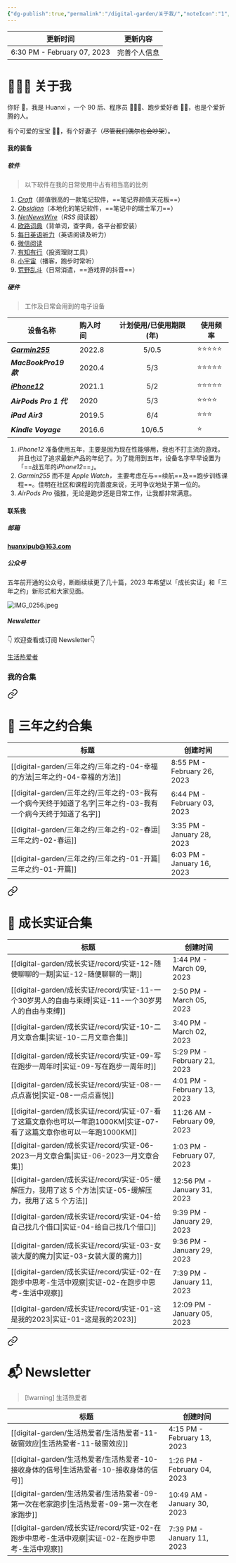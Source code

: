 ```yaml
---
{"dg-publish":true,"permalink":"/digital-garden/关于我/","noteIcon":"1","created":"","updated":""}
---
```



| 更新时间                        | 更新内容   |
| --------------------------- | ------ |
| 6:30 PM - February 07, 2023 | 完善个人信息 |


# 👨🏻‍💻 关于我

你好 👏，我是 Huanxi ，一个 90 后、程序员 👨🏻‍💻、跑步爱好者 🏃🏻，也是个爱折腾的人。

有个可爱的宝宝 👧🏻，有个好妻子（~~尽管我们偶尔也会吵架~~）。

#### 我的装备

##### 软件

> 以下软件在我的日常使用中占有相当高的比例

1. [_Craft_](https://www.craft.do/)（颜值很高的一款笔记软件，==笔记界颜值天花板==）
2. [_Obsidian_](https://obsidian.md/)（本地化的笔记软件，==笔记中的瑞士军刀==）
3. [_NetNewsWire_](https://netnewswire.com/)（_RSS_ 阅读器）
4. [欧路词典](https://www.eudic.net/v4/en/app/eudic)（背单词，查字典，各平台都安装）
5. [每日英语听力](https://www.eudic.net/v4/en/app/ting)（英语阅读及听力）
6. [微信阅读](https://weread.qq.com/)
7. [有知有行](https://apps.apple.com/cn/app/id1513319754/)（投资理财工具）
8. [小宇宙](https://apps.apple.com/cn/app/id1488894313)（播客，跑步时常听）
9. [荒野乱斗](https://apps.apple.com/cn/app/id1504236603?mt=8)（日常消遣，==游戏界的抖音==）

##### 硬件

> 工作及日常会用到的电子设备

| **设备名称**                                                                                    | **购入时间** | **计划使用/已使用期限(年)** | **使用频率**    |
| ----------------------------------------------------------------------------------------------- |:----| :-------------------------: | --------------- |
| [**_Garmin255_**](https://www.garmin.com.cn/products/wearables/forerunner-255-slate-grey/)      | 2022.8       |            5/0.5            | ⭐️⭐️⭐️⭐️⭐️ |
| **_MacBookPro19 款_**                                                                           | 2020.4       |             5/3             | ⭐️⭐️⭐️⭐️⭐️ |
| [**_iPhone12_**](https://www.apple.com.cn/shop/buy-iphone/iphone-12?cid=aos-cn-seo-baiduplagen) | 2021.1       |             5/2             | ⭐️⭐️⭐️⭐️⭐️ |
| **_AirPods Pro 1 代_**                                                                          | 2020         |             5/3             | ⭐️⭐️⭐️⭐️    |
| **_iPad Air3_**                                                                                 | 2019.5       |             6/4             | ⭐️⭐️⭐️       |
| **_Kindle Voyage_**                                                                             | 2016.6       |           10/6.5            | ⭐️             |

1. _iPhone12_ 准备使用五年，主要是因为现在性能够用，我也不打主流的游戏，并且也过了追求最新产品的年纪了。为了能用到五年，设备名字早早设置为「==战五年的*iPhone12*==」。
2. _Garmin255_ 而不是 _Apple Watch，_ 主要考虑在与==续航==及==跑步训练课程==。佳明在社区和课程的完善度来说，无可争议地处于第一位的。
3. _AirPods Pro_ 强推，无论是跑步还是日常工作，让我都非常满意。

#### 联系我

##### 邮箱

**huanxipub@163.com**

##### 公众号

五年前开通的公众号，断断续续更了几十篇，2023 年希望以「成长实证」和「三年之约」新形式和大家见面。

![IMG_0256.jpeg](https://res.craft.do/user/full/4afee562-291a-4dc6-1502-68dab5a3f1d0/90AD5B2E-A1AA-441D-9D0B-AE3EB767F58B_2/Qxr6ow5RiM9y7bPOgsYK7pBIf697aMSiqAxQxolI7k0z/IMG_0256.jpeg)

##### Newsletter

👇 欢迎查看或订阅 Newsletter👇

[生活热爱者](https://kebafa.zhubai.love/)

### 我的合集


<div class="transclusion internal-embed is-loaded"><a class="markdown-embed-link" href="/digital-garden///#" aria-label="Open link"><svg xmlns="http://www.w3.org/2000/svg" width="24" height="24" viewBox="0 0 24 24" fill="none" stroke="currentColor" stroke-width="2" stroke-linecap="round" stroke-linejoin="round" class="svg-icon lucide-link"><path d="M10 13a5 5 0 0 0 7.54.54l3-3a5 5 0 0 0-7.07-7.07l-1.72 1.71"></path><path d="M14 11a5 5 0 0 0-7.54-.54l-3 3a5 5 0 0 0 7.07 7.07l1.71-1.71"></path></svg></a><div class="markdown-embed">



# 📑 三年之约合集

| 标题                                                                        | 创建时间                        |
| ------------------------------------------------------------------------- | --------------------------- |
| [[digital-garden/三年之约/三年之约-04-幸福的方法\|三年之约-04-幸福的方法]]                   | 8:55 PM - February 26, 2023 |
| [[digital-garden/三年之约/三年之约-03-我有一个病今天终于知道了名字\|三年之约-03-我有一个病今天终于知道了名字]] | 6:44 PM - February 03, 2023 |
| [[digital-garden/三年之约/三年之约-02-春运\|三年之约-02-春运]]                         | 3:35 PM - January 28, 2023  |
| [[digital-garden/三年之约/三年之约-01-开篇\|三年之约-01-开篇]]                         | 6:03 PM - January 16, 2023  |



</div></div>



<div class="transclusion internal-embed is-loaded"><a class="markdown-embed-link" href="/digital-garden//record//#" aria-label="Open link"><svg xmlns="http://www.w3.org/2000/svg" width="24" height="24" viewBox="0 0 24 24" fill="none" stroke="currentColor" stroke-width="2" stroke-linecap="round" stroke-linejoin="round" class="svg-icon lucide-link"><path d="M10 13a5 5 0 0 0 7.54.54l3-3a5 5 0 0 0-7.07-7.07l-1.72 1.71"></path><path d="M14 11a5 5 0 0 0-7.54-.54l-3 3a5 5 0 0 0 7.07 7.07l1.71-1.71"></path></svg></a><div class="markdown-embed">



# 📑 成长实证合集

| 标题                                                                                     | 创建时间                         |
| -------------------------------------------------------------------------------------- | ---------------------------- |
| [[digital-garden/成长实证/record/实证-12-随便聊聊的一期\|实证-12-随便聊聊的一期]]                         | 1:44 PM - March 09, 2023     |
| [[digital-garden/成长实证/record/实证-11-一个30岁男人的自由与束缚\|实证-11-一个30岁男人的自由与束缚]]             | 2:50 PM - March 05, 2023     |
| [[digital-garden/成长实证/record/实证-10-二月文章合集\|实证-10-二月文章合集]]                           | 3:40 PM - March 02, 2023     |
| [[digital-garden/成长实证/record/实证-09-写在跑步一周年时\|实证-09-写在跑步一周年时]]                       | 5:29 PM - February 21, 2023  |
| [[digital-garden/成长实证/record/实证-08-一点点喜悦\|实证-08-一点点喜悦]]                             | 4:01 PM - February 13, 2023  |
| [[digital-garden/成长实证/record/实证-07-看了这篇文章你也可以一年跑1000KM\|实证-07-看了这篇文章你也可以一年跑1000KM]] | 11:26 AM - February 09, 2023 |
| [[digital-garden/成长实证/record/实证-06-2023一月文章合集\|实证-06-2023一月文章合集]]                   | 1:03 PM - February 07, 2023  |
| [[digital-garden/成长实证/record/实证-05-缓解压力，我用了这 5 个方法\|实证-05-缓解压力，我用了这 5 个方法]]         | 12:56 PM - January 31, 2023  |
| [[digital-garden/成长实证/record/实证-04-给自己找几个借口\|实证-04-给自己找几个借口]]                       | 9:39 PM - January 29, 2023   |
| [[digital-garden/成长实证/record/实证-03-女装大厦的魔力\|实证-03-女装大厦的魔力]]                         | 9:36 PM - January 29, 2023   |
| [[digital-garden/成长实证/record/实证-02-在跑步中思考-生活中观察\|实证-02-在跑步中思考-生活中观察]]               | 7:39 PM - January 11, 2023   |
| [[digital-garden/成长实证/record/实证-01-这是我的2023\|实证-01-这是我的2023]]                       | 12:09 PM - January 05, 2023  |



</div></div>



<div class="transclusion internal-embed is-loaded"><a class="markdown-embed-link" href="/digital-garden//my-newsletter/#newsletter" aria-label="Open link"><svg xmlns="http://www.w3.org/2000/svg" width="24" height="24" viewBox="0 0 24 24" fill="none" stroke="currentColor" stroke-width="2" stroke-linecap="round" stroke-linejoin="round" class="svg-icon lucide-link"><path d="M10 13a5 5 0 0 0 7.54.54l3-3a5 5 0 0 0-7.07-7.07l-1.72 1.71"></path><path d="M14 11a5 5 0 0 0-7.54-.54l-3 3a5 5 0 0 0 7.07 7.07l1.71-1.71"></path></svg></a><div class="markdown-embed">



# 📬 Newsletter

> [!warning] 生活热爱者

| 标题                                                                       | 创建时间                        |
| ------------------------------------------------------------------------ | --------------------------- |
| [[digital-garden/生活热爱者/生活热爱者-11-破窗效应\|生活热爱者-11-破窗效应]]                 | 4:15 PM - February 13, 2023 |
| [[digital-garden/生活热爱者/生活热爱者-10-接收身体的信号\|生活热爱者-10-接收身体的信号]]           | 1:26 PM - February 04, 2023 |
| [[digital-garden/生活热爱者/生活热爱者-09-第一次在老家跑步\|生活热爱者-09-第一次在老家跑步]]         | 10:49 AM - January 30, 2023 |
| [[digital-garden/成长实证/record/实证-02-在跑步中思考-生活中观察\|实证-02-在跑步中思考-生活中观察]] | 7:39 PM - January 11, 2023  |



</div></div>

